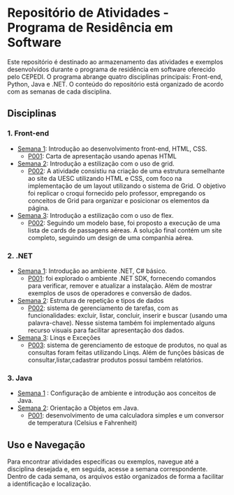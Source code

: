 # Repositório de Atividades - Programa de Residência em Software

Este repositório é destinado ao armazenamento das atividades e exemplos desenvolvidos durante o programa de residência em software oferecido pelo CEPEDI. O programa abrange quatro disciplinas principais: Front-end, Python, Java e .NET. O conteúdo do repositório está organizado de acordo com as semanas de cada disciplina.

## Disciplinas

### 1. Front-end
- [Semana 1](./frontend/semana1): Introdução ao desenvolvimento front-end, HTML, CSS.
    - [P001](./frontend/semana1/P001/): Carta de apresentação usando apenas HTML
- [Semana 2](./frontend/semana2): Introdução a estilização com o uso de grid.
    - [P002](./frontend/semana2/P002/): A atividade consistiu na criação de uma estrutura semelhante ao site da UESC utilizando HTML e CSS, com foco na implementação de um layout utilizando o sistema de Grid. O objetivo foi replicar o croqui fornecido pelo professor, empregando os conceitos de Grid para organizar e posicionar os elementos da página.
- [Semana 3](./frontend/semana3): Introdução a estilização com o uso de flex.
    - [P002](./frontend/semana3/P003/): Seguindo um modelo base, foi proposto a execução de uma lista de cards de passagens aéreas. A solução final contém um site completo, seguindo um design de uma companhia aérea.


 

<!-- - [Semana 2](./front-end/semana2): JavaScript e frameworks front-end. 

### 2. Python
- [Semana 1](./python/semana1): Introdução ao Python.
 - [Semana 2](./python/semana2): Manipulação de dados em Python.  -->

### 2. .NET
- [Semana 1](./dotnet/semana1): Introdução ao ambiente .NET, C# básico.
    - [P001](./dotnet/semana1/P001/):  foi explorado o ambiente .NET SDK, fornecendo comandos para verificar, remover e atualizar a instalação. Além de mostrar exemplos de usos de operadores e conversão de dados.
- [Semana 2](./dotnet/semana2): Estrutura de repetição e tipos de dados
    - [P002](./dotnet/semana2/P002/):  sistema de gerenciamento de tarefas, com as funcionalidades: excluir, listar, concluir, inserir e buscar (usando uma palavra-chave). Nesse sistema também foi implementado alguns recurso visuais para facilitar apresentação dos dados.
- [Semana 3](./dotnet/semana3): Linqs e Exceções
    - [P003](./dotnet/semana3/P003/):  sistema de gerenciamento de estoque de produtos, no qual as consultas foram feitas utilizando Linqs. Além de funções básicas de consultar,listar,cadastrar produtos possui também relatórios.

### 3. Java
- [Semana 1](./) : Configuração de ambiente e introdução aos conceitos de Java.
- [Semana 2](./java/semana2): Orientação a Objetos em Java.
    - [P001](./java/semana2/P001): desenvolvimento de uma calculadora simples e um conversor de temperatura (Celsius e Fahrenheit)
 
<!-- - [Semana 2](./dotnet/semana2): Desenvolvimento de aplicações .NET. -->

## Uso e Navegação

Para encontrar atividades específicas ou exemplos, navegue até a disciplina desejada e, em seguida, acesse a semana correspondente. Dentro de cada semana, os arquivos estão organizados de forma a facilitar a identificação e localização.